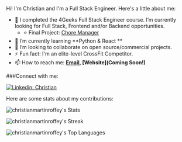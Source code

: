Hi! I'm Christian and I'm a Full Stack Engineer. Here's a little about me:


- 🔭 I completed the 4Geeks Full Stack Engineer course. I’m currently looking for Full Stack, Frontend and/or Backend opportunities.
  - ⭐ Final Project: [Chore Manager](https://chore-manager-app.herokuapp.com/)
- 🌱 I’m currently learning **Python & React **
- 👯 I’m looking to collaborate on open source/commercial projects.
- ⚡ Fun fact: I'm an elite-level CrossFit Competitor.
- 📫 How to reach me:
  **[Email](mailto:c.martinroffey@gmail.com), [Website](Coming Soon!)**
  


###Connect with me:

[![Linkedin: Christian](https://img.shields.io/badge/-Christian-blue?style=flat-square&logo=Linkedin&logoColor=white&link=https://www.linkedin.com/in/christian-martin-roffey/)](https://www.linkedin.com/in/christian-martin-roffey/)

Here are some stats about my contributions:

![christianmartinroffey's Stats](https://github-readme-stats.vercel.app/api?username=christianmartinroffey&theme=vue-dark&show_icons=true&hide_border=true&count_private=true)

![christianmartinroffey's Streak](https://github-readme-streak-stats.herokuapp.com/?user=christianmartinroffey&theme=vue-dark&hide_border=true)


![christianmartinroffey's Top Languages](https://github-readme-stats.vercel.app/api/top-langs/?username=christianmartinroffey&theme=vue-dark&show_icons=true&hide_border=true&layout=compact)
